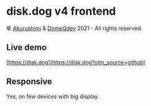 # disk.dog v4 frontend
&copy; [Akurushimi](https://akurushimi.github.com) & [DomeQdev](https://domeq.pw) 2021 - All rights reserved.

## Live demo
[https://disk.dog](https://disk.dog?utm_source=github)

## Responsive
Yes, on few devices with big display.